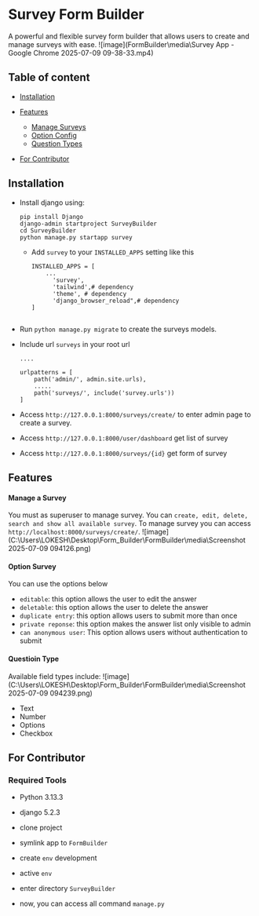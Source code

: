 # Survey Form Builder

A powerful and flexible survey form builder that allows users to create and manage surveys with ease.
![image](FormBuilder\media\Survey App - Google Chrome 2025-07-09 09-38-33.mp4)

## Table of content
- [Installation](#installation)
- [Features](#features)
    - [Manage Surveys](#manage-a-survey)
    - [Option Config](#option-survey)
    - [Question Types](#questioin-type)

- [For Contributor](#for-contributor)


## Installation
- Install django using:
    ```
    pip install Django
    django-admin startproject SurveyBuilder
    cd SurveyBuilder
    python manage.py startapp survey
    ```

  - Add `survey` to your `INSTALLED_APPS` setting like this
      ```
      INSTALLED_APPS = [
          ...
            'survey',
            'tailwind',# dependency
            'theme', # dependency
            'django_browser_reload",# dependency
      ]
      ```


    ```
- Run `python manage.py migrate` to create the surveys models.
- Include url `surveys` in your root url
    ```
    ....

    urlpatterns = [
        path('admin/', admin.site.urls),
        .....
        path('surveys/', include('survey.urls'))
    ]
    ```
  
- Access `http://127.0.0.1:8000/surveys/create/` to enter admin page to create a survey.
- Access `http://127.0.0.1:8000/user/dashboard` get list of survey 
- Access `http://127.0.0.1:8000/surveys/{id}` get form of survey


## Features
#### Manage a Survey
You must as superuser to manage survey. You can `create, edit, delete, search and show all available survey`. To manage survey you can access `http://localhost:8000/surveys/create/`.
      ![image](C:\Users\LOKESH\Desktop\Form_Builder\FormBuilder\media\Screenshot 2025-07-09 094126.png)

#### Option Survey
You can use the options below
- `editable`: this option allows the user to edit the answer
- `deletable`: this option allows the user to delete the answer
- `duplicate entry`: this option allows users to submit more than once
- `private reponse`: this option makes the answer list only visible to admin
- `can anonymous user`: This option allows users without authentication to submit

#### Questioin Type
Available field types include:
![image](C:\Users\LOKESH\Desktop\Form_Builder\FormBuilder\media\Screenshot 2025-07-09 094239.png)
- Text 
- Number
- Options
- Checkbox

## For Contributor
### Required Tools
- Python 3.13.3
- django  5.2.3
- clone project
- symlink app to `FormBuilder`

- create `env` development
- active `env`
- enter directory `SurveyBuilder`
- now, you can access all command `manage.py`